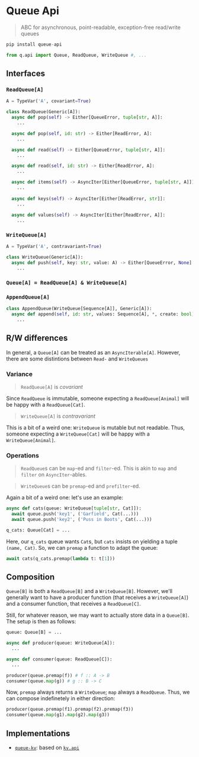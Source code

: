 # Queue Api

> ABC for asynchronous, point-readable, exception-free read/write queues

```python
pip install queue-api

from q.api import Queue, ReadQueue, WriteQueue #, ...
```

## Interfaces

### `ReadQueue[A]`

```python
A = TypeVar('A', covariant=True)

class ReadQueue(Generic[A]):
  async def pop(self) -> Either[QueueError, tuple[str, A]]:
    ...

  async def pop(self, id: str) -> Either[ReadError, A]:
    ...

  async def read(self) -> Either[QueueError, tuple[str, A]]:
    ...

  async def read(self, id: str) -> Either[ReadError, A]:
    ...

  async def items(self) -> AsyncIter[Either[QueueError, tuple[str, A]]]:
    ...
  
  async def keys(self) -> AsyncIter[Either[ReadError, str]]:
    ...
  
  async def values(self) -> AsyncIter[Either[ReadError, A]]:
    ...
```

### `WriteQueue[A]`

```python
A = TypeVar('A', contravariant=True)

class WriteQueue(Generic[A]):
  async def push(self, key: str, value: A) -> Either[QueueError, None]:
    ...
```

### `Queue[A] = ReadQueue[A] & WriteQueue[A]`

### `AppendQueue[A]`

```python
class AppendQueue(WriteQueue[Sequence[A]], Generic[A]):
  async def append(self, id: str, values: Sequence[A], *, create: bool) -> bool:
    ...
```

## R/W differences

In general, a `Queue[A]` can be treated as an `AsyncIterable[A]`. However, there are some distintions between `Read-` and `WriteQueues`

### Variance

> `ReadQueue[A]` is *covariant*

Since `ReadQueue` is immutable, someone expecting a `ReadQueue[Animal]` will be happy with a `ReadQueue[Cat]`.

> `WriteQueue[A]` is *contravariant*

This is a bit of a weird one: `WriteQueue` is mutable but not readable. Thus, someone expecting a `WriteQueue[Cat]` will be happy with a `WriteQueue[Animal]`.
  
### Operations

> `ReadQueue`s can be `map`-ed and `filter`-ed. This is akin to `map` and `filter` on `AsyncIter`-ables.

> `WriteQueue`s can be `premap`-ed and `prefilter`-ed.

Again a bit of a weird one: let's use an example:

```python
async def cats(queue: WriteQueue[tuple[str, Cat]]):
  await queue.push('key1', ('Garfield', Cat(...)))
  await queue.push('key2', ('Puss in Boots', Cat(...)))

q_cats: Queue[Cat] = ...
```

Here, our `q_cats` queue wants `Cat`s, but `cats` insists on yielding a tuple `(name, Cat)`. So, we can `premap` a function to adapt the queue:

```python
await cats(q_cats.premap(lambda t: t[1]))
```

## Composition

`Queue[B]` is both a `ReadQueue[B]` and a `WriteQueue[B]`. However, we'll generally want to have a producer function (that receives a `WriteQueue[A]`) and a consumer function, that receives a `ReadQueue[C]`.

Still, for whatever reason, we may want to actually store data in a `Queue[B]`. The setup is then as follows:

```python
queue: Queue[B] = ...

async def producer(queue: WriteQueue[A]):
  ...

async def consumer(queue: ReadQueue[C]):
  ...

producer(queue.premap(f)) # f :: A -> B
consumer(queue.map(g)) # g :: B -> C
```

Now, `premap` always returns a `WriteQueue`; `map` always a `ReadQueue`. Thus, we can compose indefinetely in either direction:

```python
producer(queue.premap(f1).premap(f2).premap(f3))
consumer(queue.map(g1).map(g2).map(g3))
```

## Implementations

- [`queue-kv`](https://pypi.org/project/queue-kv/): based on [`kv.api`](https://pypi.org/project/kv-api/)
